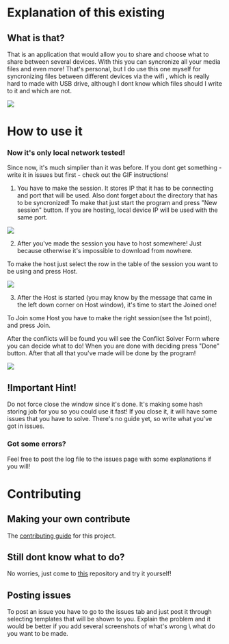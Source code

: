 Explanation of this existing
========================
What is that?
-----------------------
That is an application that would allow you to share and choose what to share between several devices.
With this you can syncronize all your media files and even more!
That's personal, but I do use this one myself for syncronizing files between different devices via the wifi , which is really hard to made with USB drive, although I dont know which files should I write to it and which are not.

![](Downloading.gif)

How to use it
========================

### Now it's only local network tested!

Since now, it's much simplier than it was before. If you dont get something - write it in issues but first - check out the GIF instructions!

1. You have to make the session. It stores IP that it has to be connecting and port that will be used. Also dont forget about the directory that has to be syncronized!
To make that just start the program and press "New session" button. If you are hosting, local device IP will be used with the same port.

![](SessionMaking.gif)

2. After you've made the session you have to host somewhere! Just because otherwise it's impossible to download from nowhere.

To make the host just select the row in the table of the session you want to be using and press Host.

![](host.gif)

3. After the Host is started (you may know by the message that came in the left down corner on Host window), it's time to start the Joined one!

To Join some Host you have to make the right session(see the 1st point), and press Join.

After the conflicts will be found you will see the Conflict Solver Form where you can decide what to do! When you are done with deciding press "Done" button.
After that all that you've made will be done by the program!

![](Downloading.gif)

## !Important Hint!

Do not force close the window since it's done. It's making some hash storing job for you so you could use it fast! If you close it, it will have some issues that you have to solve. There's no guide yet, so write what you've got in issues.

### Got some errors?
Feel free to post the log file to the issues page with some explanations if you will!

Contributing
========================
Making your own contribute
------------------------
The [contributing guide](https://github.com/Halozzee/TcpDirectorySyncronizer/blob/master/CONTRIBUTING.md) for this project.

Still dont know what to do?
-----------------------

No worries, just come to [this](https://github.com/firstcontributions/first-contributions) repository and try it yourself!

Posting issues
-----------------------
To post an issue you have to go to the issues tab and just post it through selecting templates that will be shown to you. Explain the problem and it would be better if you add several screenshots of what's wrong \ what do you want to be made.
